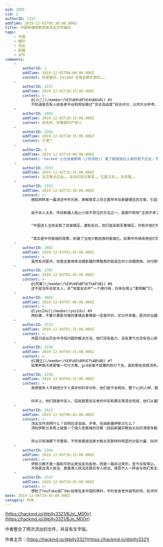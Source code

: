 ```yaml
---
aid: 2085
cid: 2
authorID: 2157
addTime: 2019-12-02T05:30:00.000Z
title: 中國新疆再教育營流出文件備份
tags:
    - 中國
    - 備份
    - 流出
    - 新疆
    - 文件
comments:
    -
        authorID: 1
        addTime: 2019-12-02T08:00:00.000Z
        content: 赶紧备份，hackmd 也是会删东西的……
    -
        authorID: 2157
        addTime: 2019-12-02T10:15:00.000Z
        content: >-
            @[小二](/member/%E5%B0%8F%E4%BA%8C) #1
            不知道是否有人给各家平台和网站做过“言论自由度”综合评分，以供大众参考。
    -
        authorID: 2493
        addTime: 2019-12-02T10:15:00.000Z
        content: 杀死你，你敢跟共产党斗
    -
        authorID: 2202
        addTime: 2019-12-02T10:15:00.000Z
        content: 方便了
    -
        authorID: 3
        addTime: 2019-12-02T14:00:00.000Z
        content: 'hackmd 上也会被删啊 \[惊讶脸\] 看了眼我放在上面的若干还在，不过都不是公开发布。'
    -
        authorID: 2353
        addTime: 2019-12-02T15:15:00.000Z
        content: 左宗棠杀过去…。反杀红四方面军…。王震又杀…。杀怨重…。
    -
        authorID: 2353
        addTime: 2019-12-02T15:30:00.000Z
        content: >-
            搜狐网转发一篇讲述中共元老、原解放军上将王震早年在新疆镇压的文章，引起了不少关注。文章透露，王震在新疆北部和南部大规模肃清叛乱分子，一直持续到1953年才逐步结束。王震表示，他“杀得新疆50年出不了一个反革命”。


            由于杀人太多，传说新疆人阻止小孩子哭泣的方法之一，就是吓唬他“王胡子来了”。流亡德国的维吾尔人士迪里夏提说，确实有这种情况。他表示，当时新疆维吾尔人死亡人数非常之多。


            “中国进入当地采取了武装镇压，遭到反抗，他们就采取军事镇压，开枪开炮打死了很多的人。”


            “其实是中共极端的政策，刺激了当地少数民族的极端化。如果中共继续用他们现在的意识形态极端化和政治极端化去治理边疆地区，只会带来更为极端化的问题。””
    -
        authorID: 2602
        addTime: 2019-12-03T01:45:00.000Z
        content: >-
            虽然反对匪共，但是这套用来治理新疆的策略真的挺适合对小白帽使用。对付那些小白帽只能用比更土匪的方式去治理。若要避免二次的五胡乱华，同治回乱，只能这么做。当然前提是真的如文件所说，是强行改造他们的文化、就业、培养生存技能，而不是挂羊头卖狗肉搞灭口。
    -
        authorID: 2707
        addTime: 2019-12-03T05:45:00.000Z
        content: >-
            @[阿篱](/member/%E9%98%BF%E7%AF%B1) #8
            这不就当年杀犹太人，杀“地富反右坏”一个德行嘛，将来在搭上“夏明翰”们。
    -
        authorID: 2602
        addTime: 2019-12-03T07:00:00.000Z
        content: >-
            @[yesIdu](/member/yesIdu) #9
            两码事，不要只要匪共做的事情这事情就一定是坏的，区分开来看。匪共的治疆策略说到底还是跟着左宗棠学的。
    -
        authorID: 2723
        addTime: 2019-12-04T01:15:00.000Z
        content: >-
            共匪只会从历史中寻找问题的解决方法，他们没有能力、没有勇气也没有信心尝试不同的解决方案。共匪其实早就变成了一具僵尸，更确切地说，是一具丧尸。
    -
        authorID: 2156
        addTime: 2019-12-04T04:15:00.000Z
        content: >-
            @[讀立](/member/%E8%AE%80%E7%AB%8B) #7
            如果种族灭绝是唯一可行方案，gcd会毫不犹豫的执行下去，直到那些民族消失。就像东部南方的大部分少数民族已经消失了一样。最多二十年，大部分人口少的那些民族可能只是户口上的几个汉字。语言消失，民族就消失，就这么简单。
    -
        authorID: 2156
        addTime: 2019-12-04T04:15:00.000Z
        content: >-
            我想很多人不相信分子人类学的科学分析，他们是不会明白，整个xj的人种，跟汉人接近还是跟伊拉克人接近？有答案嘛，说实话，如果是第二个伊拉克，那中央只会下更恐怖的手段。


            科学上，他们就是中亚人，回民是更加古老的中亚和蒙古等混合而成，他们从基因上就不会那么容易的被儒教同化，基督教还是有可能的。中央唯一能做的，就是那个了。没有办法。
    -
        authorID: 2022
        addTime: 2019-12-04T06:45:00.000Z
        content: >-
            流出文件说明什么？说明应该自由、平等、任由新疆伊斯兰化么？
            须知伊斯兰本质上就是一个侵入性极强的宗教（目前新疆宗教抬头后的清真寺数量比沙特阿拉伯都多），如果放任新疆的宗教问题，等新疆宗教信仰过于纯粹引起量变到质变后，会反作用于其他西部省份，对中国为害无穷。除非新疆独立建国跟中国割裂，但这更不可能。


            所以只有强硬下手整顿，不然发展成加拿大魁北克那样的明显的分裂力量，则对新疆、对中国伤害更大。不是么？
    -
        authorID: 2164
        addTime: 2019-12-05T16:15:00.000Z
        content: >-
            伊斯兰教不是一路和平的从麦加走向各地，而是一路杀过来的，至今没有停止。
            大陆是台湾人统治、是香港人统治还是日本人统治，维吾尔人一样会与他们发生血腥冲突。
    -
        authorID: 2747
        addTime: 2019-12-06T19:45:00.000Z
        content: >-
            想到了YouTube进厂bbc经常在发中国的黑料，平时发发老外就骂的骂，批评的批评，但是唯独新疆那次，油管评论一致叫好，还希望欧洲国家借鉴
date: 2019-12-06T19:45:00.000Z
category: 时政
---
```


[https://hackmd.io/@billy3321/BJn\_M00jr](https://hackmd.io/@billy3321/BJn_M00jr)

作者整合了两次流出的文件，并且有文字版。  
  
作者主页：[https://hackmd.io/@billy3321](https://hackmd.io/@billy3321)
